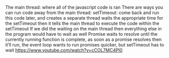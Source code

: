 The main thread: where all of the javascript code is ran
There are ways you can run code away from the main thread:
setTimeout: come back and run this code later, and creates a separate thread waits the appropriate time for the setTimeout then it tells the main thread to execute the code within the setTimeout
If we did the waiting on the main thread then everything else in the program would have to wait as well
Promise waits to resolve until the currently running function is complete, as soon as a promise resolves then it’ll run, the event loop wants to run promises quicker, but setTimeout has to wait
https://www.youtube.com/watch?v=cCOL7MC4Pl0 